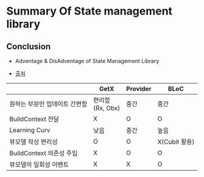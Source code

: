 # Summary Of State management library

## Conclusion
- Adventage & DisAdventage of State Management Library

- [출처](https://engineering.linecorp.com/ko/blog/flutter-architecture-getx-bloc-provider)

||GetX|Provider|BLoC|
|---|---|---|---|
|원하는 부분만 업데이트 간편함| 편리함<br>(Rx, Obx)| 중간|중간|
|BuildContext 전달|X|O|O|
|Learning Curv|낮음|중간|높음|
|뷰모델 작성 편리성|O|O|X(Cubit 활용)|
|BuildContext 의존성 주입|X|O|O|
|뷰모델의 일회성 이벤트|X|X|O|
